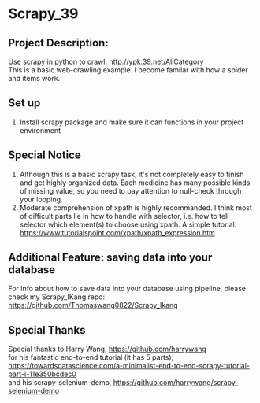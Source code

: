 # Scrapy_39
## Project Description:
Use scrapy in python to crawl: http://ypk.39.net/AllCategory <br />
This is a basic web-crawling example. I become familar with how a spider and items work.  <br />

## Set up
1) Install scrapy package and make sure it can functions in your project environment <br />

## Special Notice
1) Although this is a basic scrapy task, it's not completely easy to finish and get highly organized data. Each medicine has many possible kinds of missing value, so you need to pay attention to null-check through your looping.
2) Moderate comprehension of xpath is highly recommanded. I think most of difficult parts lie in how to handle with selector, i.e. how to tell selector which element(s) to choose using xpath. A simple tutorial: https://www.tutorialspoint.com/xpath/xpath_expression.htm

## Additional Feature: saving data into your database
For info about how to save data into your database using pipeline, please check my Scrapy_IKang repo: https://github.com/Thomaswang0822/Scrapy_Ikang

## Special Thanks
Special thanks to Harry Wang, https://github.com/harrywang <br />
for his fantastic end-to-end tutorial (it has 5 parts), https://towardsdatascience.com/a-minimalist-end-to-end-scrapy-tutorial-part-i-11e350bcdec0  <br />
and his scrapy-selenium-demo, https://github.com/harrywang/scrapy-selenium-demo <br />
